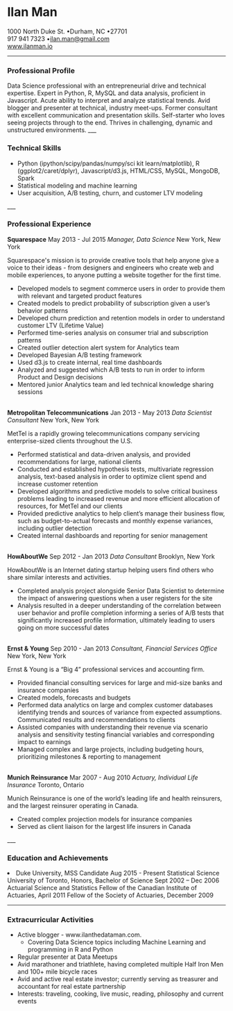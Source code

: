 # Ilan Man
1000 North Duke St. &bull;Durham, NC &bull;27701<br>
917 941 7323 &bull;ilan.man@gmail.com<br>
<a href="http://www.ilanman.io">www.ilanman.io</a><br>
___
<h3>Professional Profile</h3>
Data Science professional with an entrepreneurial drive and technical expertise. Expert in Python, R, MySQL and data analysis, proficient in Javascript. Acute ability to interpret and analyze statistical trends. Avid blogger and presenter at technical, industry meet-ups. Former consultant with excellent communication and presentation skills. Self-starter who loves seeing projects through to the end. Thrives in challenging, dynamic and unstructured environments.
___
<h3>Technical Skills</h3>
<ul>
<li>Python (ipython/scipy/pandas/numpy/sci kit learn/matplotlib), R (ggplot2/caret/dplyr), Javascript/d3.js, HTML/CSS, MySQL, MongoDB, Spark<br>
<li>Statistical modeling and machine learning<br>
<li>User acquisition, A/B testing, churn, and customer LTV modeling
</ul>
___
<h3>Professional Experience</h3>
<strong>Squarespace</strong> <span>May 2013 - Jul 2015</span>  
<em>Manager, Data Science</em> <span>New York, New York</span> 

Squarespace's mission is to provide creative tools that help anyone give a voice to their ideas - from designers and engineers who create web and mobile experiences, to anyone putting a website together for the first time.<br>
<ul>
<li>Developed models to segment commerce users in order to provide them with relevant and targeted product features<br>
<li>Created models to predict probability of subscription given a user’s behavior patterns<br>
<li>Developed churn prediction and retention models in order to understand customer LTV (Lifetime Value)<br>
<li>Performed time-series analysis on consumer trial and subscription patterns<br>
<li>Created outlier detection alert system for Analytics team<br>
<li>Developed Bayesian A/B testing framework<br>
<li>Used d3.js to create internal, real time dashboards<br>
<li>Analyzed and suggested which A/B tests to run in order to inform Product and Design decisions<br>
<li>Mentored junior Analytics team and led technical knowledge sharing sessions<br>
</ul>
<br>
<strong>Metropolitan Telecommunications</strong> <span>Jan 2013 - May 2013</span>  
<em>Data Scientist Consultant</em> <span>New York, New York</span>  

MetTel is a rapidly growing telecommunications company servicing enterprise-sized clients throughout the U.S.<br>
<ul>
<li>Performed statistical and data-driven analysis, and provided recommendations for large, national clients<br>
<li>Conducted and established hypothesis tests, multivariate regression analysis, text-based analysis in order to optimize client spend and increase customer retention<br>
<li>Developed algorithms and predictive models to solve critical business problems leading to increased revenue and more efficient allocation of resources, for MetTel and our clients<br>
<li>Provided predictive analytics to help client’s manage their business flow, such as budget-to-actual forecasts and monthly expense variances, including outlier detection<br>
<li>Created internal dashboards and reporting for senior management<br>
</ul>
<br>
<strong>HowAboutWe</strong> <span>Sep 2012 - Jan 2013</span>  
<em>Data Consultant</em> <span>Brooklyn, New York</span>  

HowAboutWe is an Internet dating startup helping users find others who share similar interests and activities.<br>
<ul>
<li>Completed analysis project alongside Senior Data Scientist to determine the impact of answering questions when a user registers for the site<br>
<li>Analysis resulted in a deeper understanding of the correlation between user behavior and profile completion informing a series of A/B tests that significantly increased profile information, ultimately leading to users going on more successful dates<br>
</ul>
<br>
<strong>Ernst &amp; Young</strong> <span>Sep 2010 - Jan 2013</span>  
<em>Consultant, Financial Services Office</em> <span>New York, New York</span>  

Ernst &amp; Young is a “Big 4” professional services and accounting firm.<br>
<ul>
<li>Provided financial consulting services for large and mid-size banks and insurance companies<br>
<li>Created models, forecasts and budgets<br>
<li>Performed data analytics on large and complex customer databases identifying trends and sources of variance from expected assumptions. Communicated results and recommendations to clients<br>
<li>Assisted companies with understanding their revenue via scenario analysis and sensitivity testing financial variables and corresponding impact to earnings<br>
<li>Managed complex and large projects, including budgeting hours, prioritizing milestones &amp; reporting to management<br>
</ul>
<br>
<strong>Munich Reinsurance</strong> <span> Mar 2007 - Aug 2010  
<em>Actuary, Individual Life Insurance</em> Toronto, Ontario

Munich Reinsurance is one of the world’s leading life and health reinsurers, and the largest reinsurer operating in Canada.<br>
<ul>
<li>Created complex projection models for insurance companies<br>
<li>Served as client liaison for the largest life insurers in Canada<br>
</ul>
___
<h3>Education and Achievements</h3>
<li>Duke University, MSS Candidate Aug 2015 - Present
Statistical Science
University of Toronto, Honors, Bachelor of Science Sept 2002 – Dec 2006
Actuarial Science and Statistics
Fellow of the Canadian Institute of Actuaries, April 2011
Fellow of the Society of Actuaries, December 2009

___
<h3>Extracurricular Activities</h3>
<ul>
<li>Active blogger - www.ilanthedataman.com. 
<ul>
<li>Covering Data Science topics including Machine Learning and programming in R and Python
</ul>
<li>Regular presenter at Data Meetups
<li>Avid marathoner and triathlete, having completed multiple Half Iron Men and 100+ mile bicycle races
<li>Avid and active real estate investor; currently serving as treasurer and accountant for real estate partnership
<li>Interests: traveling, cooking, live music, reading, philosophy and current events
</ul>


